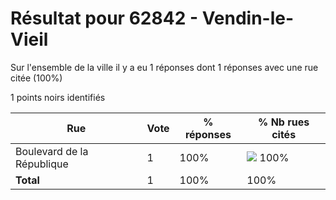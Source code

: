 # Résultat pour 62842 - Vendin-le-Vieil

Sur l'ensemble de la ville il y a eu 1 réponses dont 1 réponses avec une rue citée (100%)

1 points noirs identifiés

| Rue | Vote | % réponses | % Nb rues cités|
|-----|------|------------|----------------|
| Boulevard de la République | 1 | 100% | <img src="../../img/bar_100.gif" />&nbsp;100%|
| **Total** | 1 | 100% | 100%|
